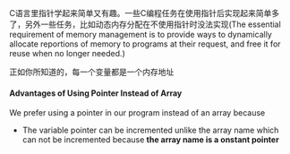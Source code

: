 C语言里指针学起来简单又有趣。一些C编程任务在使用指针后实现起来简单多了，另外一些任务，比如动态内存分配在不使用指针时没法实现(The essential requirement of memory management is to provide ways to dynamically allocate reportions of memory to programs at their request, and free it for reuse when no longer needed.)

正如你所知道的，每一个变量都是一个内存地址

#### Advantages of Using Pointer Instead of Array

We prefer using a pointer in our program instead of an array  because

* The variable pointer can be incremented unlike the array name which can not be incremented because **the array name is a onstant pointer**


